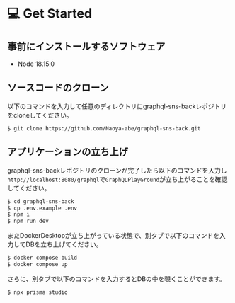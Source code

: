 # 💻 Get Started

## 事前にインストールするソフトウェア

- Node 18.15.0

## ソースコードのクローン

以下のコマンドを入力して任意のディレクトリにgraphql-sns-backレポジトリをcloneしてください。

```
$ git clone https://github.com/Naoya-abe/graphql-sns-back.git
```

## アプリケーションの立ち上げ

graphql-sns-backレポジトリのクローンが完了したら以下のコマンドを入力し`http://localhost:8080/graphql`で`GraphQLPlayGround`が立ち上がることを確認してください。

```sh
$ cd graphql-sns-back
$ cp .env.example .env
$ npm i
$ npm run dev
```

またDockerDesktopが立ち上がっている状態で、別タブで以下のコマンドを入力してDBを立ち上げてください。

```sh
$ docker compose build
$ docker compose up
```

さらに、別タブで以下のコマンドを入力するとDBの中を覗くことができます。

```sh
$ npx prisma studio
```
